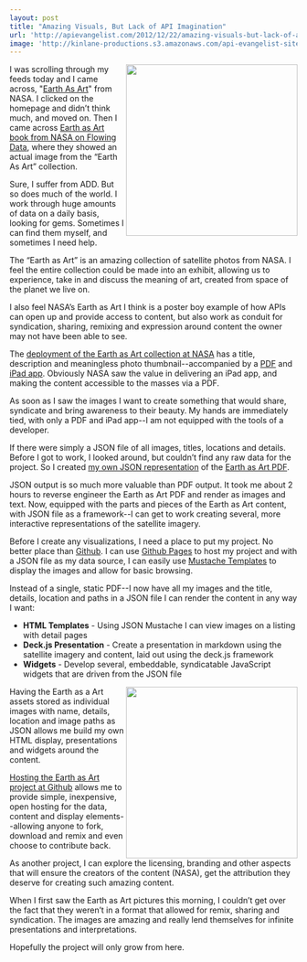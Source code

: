 ```yaml
---
layout: post
title: "Amazing Visuals, But Lack of API Imagination"
url: 'http://apievangelist.com/2012/12/22/amazing-visuals-but-lack-of-api-imagination/'
image: 'http://kinlane-productions.s3.amazonaws.com/api-evangelist-site/blog/great-salt-desert.jpeg'
---
```


[<img class="c1" src="https://s3.amazonaws.com/kinlane-productions/earth-as-art/desolation-canyon.jpeg" alt="" width="300" align="right" />][1]

I was scrolling through my feeds today and I came across, "[Earth As Art][2]" from NASA. I clicked on the homepage and didn’t think much, and moved on. Then I came across [Earth as Art book from NASA on Flowing Data][3], where they showed an actual image from the “Earth As Art” collection.

Sure, I suffer from ADD. But so does much of the world. I work through huge amounts of data on a daily basis, looking for gems. Sometimes I can find them myself, and sometimes I need help.

The “Earth as Art” is an amazing collection of satellite photos from NASA. I feel the entire collection could be made into an exhibit, allowing us to experience, take in and discuss the meaning of art, created from space of the planet we live on.

I also feel NASA’s Earth as Art I think is a poster boy example of how APIs can open up and provide access to content, but also work as conduit for syndication, sharing, remixing and expression around content the owner may not have been able to see.

The [deployment of the Earth as Art collection at NASA][2] has a title, description and meaningless photo thumbnail--accompanied by a [PDF][4] and [iPad app][5]. Obviously NASA saw the value in delivering an iPad app, and making the content accessible to the masses via a PDF.

As soon as I saw the images I want to create something that would share, syndicate and bring awareness to their beauty. My hands are immediately tied, with only a PDF and iPad app--I am not equipped with the tools of a developer.

If there were simply a JSON file of all images, titles, locations and details. Before I got to work, I looked around, but couldn’t find any raw data for the project. So I created [my own JSON representation][6] of the [Earth as Art PDF][4].

JSON output is so much more valuable than PDF output. It took me about 2 hours to reverse engineer the Earth as Art PDF and render as images and text. Now, equipped with the parts and pieces of the Earth as Art content, with JSON file as a framework--I can get to work creating several, more interactive representations of the satellite imagery.

Before I create any visualizations, I need a place to put my project. No better place than [Github][7]. I can use [Github Pages][8] to host my project and with a JSON file as my data source, I can easily use [Mustache Templates][9] to display the images and allow for basic browsing.

Instead of a single, static PDF--I now have all my images and the title, details, location and paths in a JSON file I can render the content in any way I want:

  * **HTML Templates** \- Using JSON Mustache I can view images on a listing with detail pages
  * **Deck.js Presentation** \- Create a presentation in markdown using the satellite imagery and content, laid out using the deck.js framework
  * **Widgets** \- Develop several, embeddable, syndicatable JavaScript widgets that are driven from the JSON file

[<img class="c1" src="https://s3.amazonaws.com/kinlane-productions/earth-as-art/great-salt-desert.jpeg" alt="" width="300" align="right" />][1]

Having the Earth as a Art assets stored as individual images with name, details, location and image paths as JSON allows me build my own HTML display, presentations and widgets around the content.

[Hosting the Earth as Art project at Github][1] allows me to provide simple, inexpensive, open hosting for the data, content and display elements--allowing anyone to fork, download and remix and even choose to contribute back.

As another project, I can explore the licensing, branding and other aspects that will ensure the creators of the content (NASA), get the attribution they deserve for creating such amazing content.

When I first saw the Earth as Art pictures this morning, I couldn’t get over the fact that they weren’t in a format that allowed for remix, sharing and syndication. The images are amazing and really lend themselves for infinite presentations and interpretations.

Hopefully the project will only grow from here.

   [1]: http://kinlane.github.com/earth-as-art/index.html
   [2]: http://www.nasa.gov/connect/ebooks/earth_art_detail.html
   [3]: http://flowingdata.com/2012/12/21/earth-as-art-from-nasa/
   [4]: http://www.nasa.gov/pdf/703154main_earth_art-ebook.pdf
   [5]: https://itunes.apple.com/us/app/nasa-earth-as-art/id577527077?mt=8
   [6]: https://raw.github.com/kinlane/earth-as-art/gh-pages/data/photos.json
   [7]: /admin/blog/http:/github.com
   [8]: http://pages.github.com/
   [9]: http://mustache.github.com/
